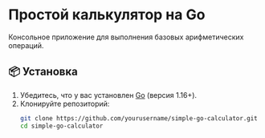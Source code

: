 # Простой калькулятор на Go  
Консольное приложение для выполнения базовых арифметических операций.  

## 📦 Установка  
1. Убедитесь, что у вас установлен [Go](https://golang.org/) (версия 1.16+).  
2. Клонируйте репозиторий:  
   ```sh
   git clone https://github.com/yourusername/simple-go-calculator.git
   cd simple-go-calculator
